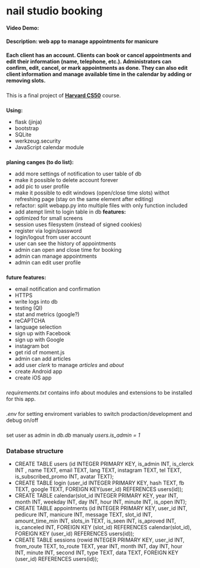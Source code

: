 # nail studio booking
#### Video Demo:  <URL HERE>
#### Description: web app to manage appointments for manicure 
#### Each client has an account. Clients can book or cancel appointments and edit their information (name, telephone, etc.). Administrators can confirm, edit, cancel, or mark appointments as done. They can also edit client information and manage available time in the calendar by adding or removing slots.
###
This is a final project of **[Harvard CS50](https://pll.harvard.edu/course/cs50-introduction-computer-science)** course. 
###
**Using:**
* flask (jinja)
* bootstrap
* SQLite
* werkzeug.security
* JavaScript calendar module
###
**planing canges (to do list):**
* add more settings of notification to user table of db
* make it possible to delete account forever
* add pic to user profile
* make it possible to edit windows (open/close time slots) withot refreshing page (stay on the same element after editing)
* refactor: split webapp.py into multiple files with only function included
* add atempt limit to login table in db
**features:**
* optimized for small screens
* session uses filesystem (instead of signed cookies)
* register via login/password 
* login/logout from user account
* user can see the history of appointments
* admin can open and close time for booking
* admin can manage appointments
* admin can edit user profile
###    
**future features:**
* email notification and confirmation
* HTTPS
* write logs into db
* testing (QI)
* stat and metrics (google?)
* reCAPTCHA
* language selection 
* sign up with Facebook
* sign up with Google
* instagram bot
* get rid of moment.js
* admin can add articles
* add user *clerk* to manage *articles* and *about* 
* create Android app
* create iOS app
###
*requirements.txt* contains info about modules and extensions to be installed for this app.
#####
*.env* for setting enviroment variables to switch prodaction/development and debug on/off
#####
set user as admin  in *db.db* manualy *users.is_admin = 1*
#####
### Database structure
* CREATE TABLE users (id INTEGER PRIMARY KEY, is_admin INT, is_clerck INT ,  name TEXT, email TEXT, lang TEXT, instagram TEXT, tel TEXT, is_subscribed_promo INT, avatar TEXT);
* CREATE TABLE login (user_id INTEGER PRIMARY KEY, hash TEXT, fb TEXT, google TEXT, FOREIGN KEY(user_id) REFERENCES users(id));
* CREATE TABLE calendar(slot_id INTEGER PRIMARY KEY, year INT, month INT, weekday INT, day INT, hour INT, minute INT, is_open INT);
* CREATE TABLE appointments (id INTEGER PRIMARY KEY, user_id INT, pedicure INT, manicure INT, message TEXT, slot_id INT, amount_time_min INT, slots_in TEXT, is_seen INT, is_aproved INT, is_canceled INT, FOREIGN KEY (slot_id) REFERENCES calendar(slot_id), FOREIGN KEY (user_id) REFERENCES users(id)); 
* CREATE TABLE sessions (rowid INTEGER PRIMARY KEY, user_id INT, from_route TEXT, to_route TEXT,  year INT, month INT, day INT, hour INT, minute INT, second INT, type TEXT, data TEXT, FOREIGN KEY (user_id) REFERENCES users(id));
